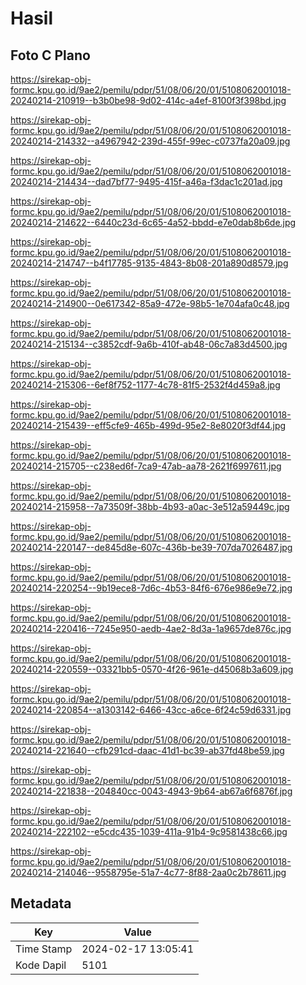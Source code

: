 # Hasil

## Foto C Plano

https://sirekap-obj-formc.kpu.go.id/9ae2/pemilu/pdpr/51/08/06/20/01/5108062001018-20240214-210919--b3b0be98-9d02-414c-a4ef-8100f3f398bd.jpg

https://sirekap-obj-formc.kpu.go.id/9ae2/pemilu/pdpr/51/08/06/20/01/5108062001018-20240214-214332--a4967942-239d-455f-99ec-c0737fa20a09.jpg

https://sirekap-obj-formc.kpu.go.id/9ae2/pemilu/pdpr/51/08/06/20/01/5108062001018-20240214-214434--dad7bf77-9495-415f-a46a-f3dac1c201ad.jpg

https://sirekap-obj-formc.kpu.go.id/9ae2/pemilu/pdpr/51/08/06/20/01/5108062001018-20240214-214622--6440c23d-6c65-4a52-bbdd-e7e0dab8b6de.jpg

https://sirekap-obj-formc.kpu.go.id/9ae2/pemilu/pdpr/51/08/06/20/01/5108062001018-20240214-214747--b4f17785-9135-4843-8b08-201a890d8579.jpg

https://sirekap-obj-formc.kpu.go.id/9ae2/pemilu/pdpr/51/08/06/20/01/5108062001018-20240214-214900--0e617342-85a9-472e-98b5-1e704afa0c48.jpg

https://sirekap-obj-formc.kpu.go.id/9ae2/pemilu/pdpr/51/08/06/20/01/5108062001018-20240214-215134--c3852cdf-9a6b-410f-ab48-06c7a83d4500.jpg

https://sirekap-obj-formc.kpu.go.id/9ae2/pemilu/pdpr/51/08/06/20/01/5108062001018-20240214-215306--6ef8f752-1177-4c78-81f5-2532f4d459a8.jpg

https://sirekap-obj-formc.kpu.go.id/9ae2/pemilu/pdpr/51/08/06/20/01/5108062001018-20240214-215439--eff5cfe9-465b-499d-95e2-8e8020f3df44.jpg

https://sirekap-obj-formc.kpu.go.id/9ae2/pemilu/pdpr/51/08/06/20/01/5108062001018-20240214-215705--c238ed6f-7ca9-47ab-aa78-2621f6997611.jpg

https://sirekap-obj-formc.kpu.go.id/9ae2/pemilu/pdpr/51/08/06/20/01/5108062001018-20240214-215958--7a73509f-38bb-4b93-a0ac-3e512a59449c.jpg

https://sirekap-obj-formc.kpu.go.id/9ae2/pemilu/pdpr/51/08/06/20/01/5108062001018-20240214-220147--de845d8e-607c-436b-be39-707da7026487.jpg

https://sirekap-obj-formc.kpu.go.id/9ae2/pemilu/pdpr/51/08/06/20/01/5108062001018-20240214-220254--9b19ece8-7d6c-4b53-84f6-676e986e9e72.jpg

https://sirekap-obj-formc.kpu.go.id/9ae2/pemilu/pdpr/51/08/06/20/01/5108062001018-20240214-220416--7245e950-aedb-4ae2-8d3a-1a9657de876c.jpg

https://sirekap-obj-formc.kpu.go.id/9ae2/pemilu/pdpr/51/08/06/20/01/5108062001018-20240214-220559--03321bb5-0570-4f26-961e-d45068b3a609.jpg

https://sirekap-obj-formc.kpu.go.id/9ae2/pemilu/pdpr/51/08/06/20/01/5108062001018-20240214-220854--a1303142-6466-43cc-a6ce-6f24c59d6331.jpg

https://sirekap-obj-formc.kpu.go.id/9ae2/pemilu/pdpr/51/08/06/20/01/5108062001018-20240214-221640--cfb291cd-daac-41d1-bc39-ab37fd48be59.jpg

https://sirekap-obj-formc.kpu.go.id/9ae2/pemilu/pdpr/51/08/06/20/01/5108062001018-20240214-221838--204840cc-0043-4943-9b64-ab67a6f6876f.jpg

https://sirekap-obj-formc.kpu.go.id/9ae2/pemilu/pdpr/51/08/06/20/01/5108062001018-20240214-222102--e5cdc435-1039-411a-91b4-9c9581438c66.jpg

https://sirekap-obj-formc.kpu.go.id/9ae2/pemilu/pdpr/51/08/06/20/01/5108062001018-20240214-214046--9558795e-51a7-4c77-8f88-2aa0c2b78611.jpg


## Metadata

| Key        | Value               |
| ---------- | ------------------- |
| Time Stamp | 2024-02-17 13:05:41 |
| Kode Dapil | 5101                |



